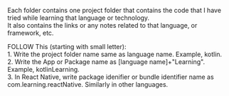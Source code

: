 Each folder contains one project folder that contains the code that I have tried while learning that language or technology.   
It also contains the links or any notes related to that language, or framework, etc.   

FOLLOW This (starting with small letter):   
	1. Write the project folder name same as language name. Example, kotlin.   
	2. Write the App or Package name as [language name]+"Learning". Example, kotlinLearning.   
	3. In React Native, write package idenifier or bundle identifier name as com.learning.reactNative. Similarly in other languages.   
